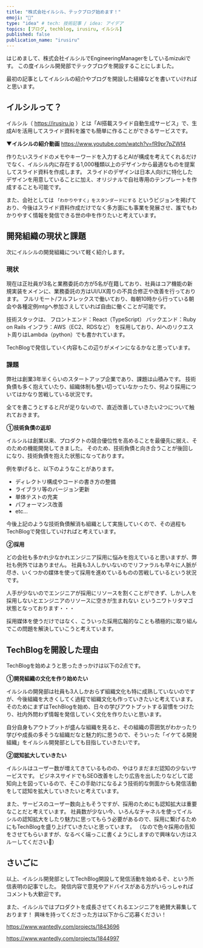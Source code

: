 ```yaml
---
title: "株式会社イルシル、テックブログ始めます！"
emoji: "📝"
type: "idea" # tech: 技術記事 / idea: アイデア
topics: [ブログ, techblog, irusiru, イルシル]
published: false
publication_name: "irusiru"
---
```


はじめまして、株式会社イルシルでEngineeringManagerをしているmizukiです。
この度イルシル開発部でテックブログを開設することにしました。

最初の記事としてイルシルの紹介やブログを開設した経緯などを書いていければと思います。

## イルシルって？
イルシル（ https://irusiru.jp ）とは「AI搭載スライド自動生成サービス」で、生成AIを活用してスライド資料を誰でも簡単に作ることができるサービスです。

**▼イルシルの紹介動画**
https://www.youtube.com/watch?v=fR9pr7pZWf4

作りたいスライドのメモやキーワードを入力するとAIが構成を考えてくれるだけでなく、イルシル内に存在する1,000種類以上のデザインから最適なものを提案してスライド資料を作成します。
スライドのデザインは日本人向けに特化したデザインを用意していることに加え、オリジナルで自社専用のテンプレートを作成することも可能です。

また、会社としては `「わかりやすく」をスタンダードにする` というビジョンを掲げており、今後はスライド資料作成だけでなく多方面にも事業を発展させ、誰でもわかりやすく情報を発信できる世の中を作りたいと考えています。

## 開発組織の現状と課題

次にイルシルの開発組織について軽く紹介します。

### 現状
現在は正社員が3名と業務委託の方が5名が在籍しており、社員はコア機能の新規実装をメインに、業務委託の方はUI/UX周りの不具合修正や改善を行っております。
フルリモート/フルフレックスで働いており、毎朝10時から行っている朝会や各種定例mtgへ参加さえしていれば自由に働くことが可能です。

技術スタックは、
フロントエンド：React（TypeScript）
バックエンド：Ruby on Rails
インフラ：AWS（EC2、RDSなど）
を採用しており、AIへのリクエスト周りはLambda（python）でも書かれています。

TechBlogで発信していく内容もこの辺りがメインになるかなと思っています。

### 課題
弊社は創業3年半くらいのスタートアップ企業であり、課題は山積みです。
技術負債も多く抱えていたり、組織体制も整い切っていなかったり、何より採用についてはかなり苦戦している状況です。

全てを書こうとすると尺が足りないので、直近改善していきたい2つについて触れておきます。

**①技術負債の返却**

イルシルは創業以来、プロダクトの競合優位性を高めることを最優先に据え、そのための機能開発してきました。
そのため、技術負債と向き合うことが後回しになり、技術負債を抱えた状態になっております。

例を挙げると、以下のようなことがあります。
- ディレクトリ構成やコードの書き方の整備
- ライブラリ等のバージョン更新
- 単体テストの充実
- パフォーマンス改善
- etc...

今後上記のような技術負債解消も組織として実施していくので、その過程もTechBlogで発信していければと考えています。

**②採用**

どの会社も多かれ少なかれエンジニア採用に悩みを抱えていると思いますが、弊社も例外ではありません。
社員も3人しかいないのでリファラルも早々に人脈が尽き、いくつかの媒体を使って採用を進めているものの苦戦しているという状況です。

人手が少ないのでエンジニアが採用にリソースを割くことができず、しかし人を採用しないとエンジニアのリソースに空きが生まれない
というニワトリタマゴ状態となっております・・・

採用媒体を使うだけではなく、こういった採用広報的なことも積極的に取り組んでこの問題を解決していこうと考えています。

## TechBlogを開設した理由

TechBlogを始めようと思ったきっかけは以下の2点です。

**①開発組織の文化を作り始めたい**

イルシルの開発部は社員も3人しかおらず組織文化も特に成熟していないのですが、今後組織を大きくしてく過程で組織文化も作っていきたいと考えています。
そのためにまずはTechBlogを始め、日々の学びアウトプットする習慣をつけたり、社内外問わず情報を発信していく文化を作りたいと思います。

自分自身もアウトプットが盛んな組織を見ると、その組織の雰囲気がわかったり学びや成長の多そうな組織だなと魅力的に思うので、そういった「イケてる開発組織」をイルシル開発部としても目指していきたいです。

**②認知拡大していきたい**

イルシルはユーザー数が増えてきているものの、やはりまだまだ認知の少ないサービスです。
ビジネスサイドでもSEO改善をしたり広告を出したりなどして認知向上を図っているので、そこの手助けになるよう技術的な側面からも発信活動をして認知を拡大していきたいと考えています。

また、サービスのユーザー数向上もそうですが、採用のためにも認知拡大は重要なことだと考えています。
社員数が少ない今、いろんなチャネルを使ってイルシルの認知拡大をしたり魅力に思ってもらう必要があるので、採用に繋げるためにもTechBlogを盛り上げていきたいと思っています。
（なので色々採用の告知をさせてもらいますが、なるべく端っこに書くようにしますので興味ない方はスルーしてください🙇）

## さいごに

以上、イルシル開発部としてTechBlog開設して発信活動を始めるぞ、という所信表明の記事でした。
発信内容で意見やアドバイスがある方がいらっしゃればコメントも大歓迎です。

また、イルシルではプロダクトを成長させてくれるエンジニアを絶賛大募集しております！
興味を持ってくださった方は以下からご応募ください！

https://www.wantedly.com/projects/1843696

https://www.wantedly.com/projects/1844997
